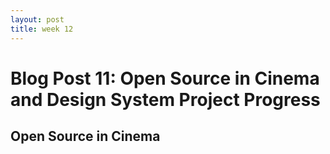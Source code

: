 ```yaml
---
layout: post
title: week 12
---
```


# Blog Post 11: Open Source in Cinema and Design System Project Progress

## Open Source in Cinema

